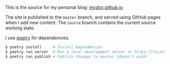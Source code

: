 This is the source for my personal blog:
[mystor.github.io](https://mystor.github.io)

The site is published to the `master` branch, and served using GitHub pages
when I add new content. The `source` branch contains the current source
working state.

I use [poetry](https://poetry.eustace.io) for dependencies.

```sh
$ poetry install     # Install Dependencies
$ poetry run server  # Run a local development server at https://localhost:8000
$ poetry run publish # Publish changes to master (doesn't push)
```
